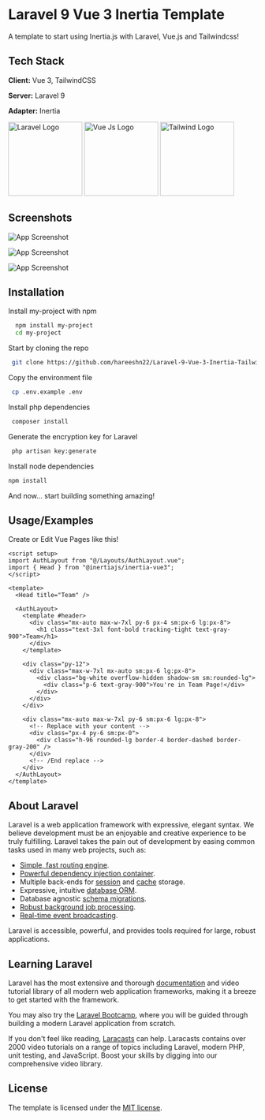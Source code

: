 
# Laravel 9 Vue 3 Inertia Template

A template to start using Inertia.js with Laravel, Vue.js and Tailwindcss!


## Tech Stack

**Client:** Vue 3, TailwindCSS

**Server:** Laravel 9

**Adapter:** Inertia
<div>
<img src="https://raw.githubusercontent.com/laravel/art/master/logo-lockup/5%20SVG/2%20CMYK/1%20Full%20Color/laravel-logolockup-cmyk-red.svg" width="150" alt="Laravel Logo">
<img src="https://www.phpro.be/uploads/media/170x/01/441-vue.js%404x.png?v=2-0?62b3251db82aa489a7ee194a74cc6fb1" width="150" alt="Vue Js Logo">
<img src="https://tailwindcss.com/_next/static/media/tailwindcss-logotype-white.e0b2bd6155fa0bed8e24ff6b28f4a911.svg" width="150" alt="Tailwind Logo">
</div>



## Screenshots

![App Screenshot](https://i.imgur.com/crfNajo.png)

![App Screenshot](https://i.imgur.com/JFSoCJP.png)

![App Screenshot](https://i.imgur.com/UA4g8Xo.png)
## Installation

Install my-project with npm

```bash
  npm install my-project
  cd my-project
```
Start by cloning the repo

```bash
 git clone https://github.com/hareeshn22/Laravel-9-Vue-3-Inertia-Tailwind

```
Copy the environment file 
```bash
 cp .env.example .env
 ```
Install php dependencies
```bash
 composer install
 ```
Generate the encryption key for Laravel
```bash
 php artisan key:generate
 ```
Install node dependencies
```bash
npm install
 ```
And now... start building something amazing!
    
## Usage/Examples

Create or Edit Vue Pages like this!
```vue
<script setup>
import AuthLayout from "@/Layouts/AuthLayout.vue";
import { Head } from "@inertiajs/inertia-vue3";
</script>

<template>
  <Head title="Team" />

  <AuthLayout>
    <template #header>
      <div class="mx-auto max-w-7xl py-6 px-4 sm:px-6 lg:px-8">
        <h1 class="text-3xl font-bold tracking-tight text-gray-900">Team</h1>
      </div>
    </template>

    <div class="py-12">
      <div class="max-w-7xl mx-auto sm:px-6 lg:px-8">
        <div class="bg-white overflow-hidden shadow-sm sm:rounded-lg">
          <div class="p-6 text-gray-900">You're in Team Page!</div>
        </div>
      </div>
    </div>

    <div class="mx-auto max-w-7xl py-6 sm:px-6 lg:px-8">
      <!-- Replace with your content -->
      <div class="px-4 py-6 sm:px-0">
        <div class="h-96 rounded-lg border-4 border-dashed border-gray-200" />
      </div>
      <!-- /End replace -->
    </div>
  </AuthLayout>
</template>

```




## About Laravel

Laravel is a web application framework with expressive, elegant syntax. We believe development must be an enjoyable and creative experience to be truly fulfilling. Laravel takes the pain out of development by easing common tasks used in many web projects, such as:

- [Simple, fast routing engine](https://laravel.com/docs/routing).
- [Powerful dependency injection container](https://laravel.com/docs/container).
- Multiple back-ends for [session](https://laravel.com/docs/session) and [cache](https://laravel.com/docs/cache) storage.
- Expressive, intuitive [database ORM](https://laravel.com/docs/eloquent).
- Database agnostic [schema migrations](https://laravel.com/docs/migrations).
- [Robust background job processing](https://laravel.com/docs/queues).
- [Real-time event broadcasting](https://laravel.com/docs/broadcasting).

Laravel is accessible, powerful, and provides tools required for large, robust applications.

## Learning Laravel

Laravel has the most extensive and thorough [documentation](https://laravel.com/docs) and video tutorial library of all modern web application frameworks, making it a breeze to get started with the framework.

You may also try the [Laravel Bootcamp](https://bootcamp.laravel.com), where you will be guided through building a modern Laravel application from scratch.

If you don't feel like reading, [Laracasts](https://laracasts.com) can help. Laracasts contains over 2000 video tutorials on a range of topics including Laravel, modern PHP, unit testing, and JavaScript. Boost your skills by digging into our comprehensive video library.


## License

The template is licensed under the [MIT license](https://opensource.org/licenses/MIT).
